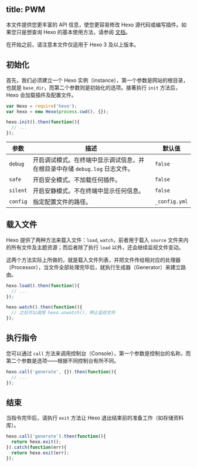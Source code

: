 title: PWM
---
本文件提供您更丰富的 API 信息，使您更容易修改 Hexo 源代码或编写插件。如果您只是想查询 Hexo 的基本使用方法，请参阅 [文档](../docs/)。

在开始之前，请注意本文件仅适用于 Hexo 3 及以上版本。

## 初始化

首先，我们必须建立一个 Hexo 实例（instance），第一个参数是网站的根目录，也就是 `base_dir`，而第二个参数则是初始化的选项。接著执行 `init` 方法后，Hexo 会加载插件及配置文件。

``` js
var Hexo = require('hexo');
var hexo = new Hexo(process.cwd(), {});

hexo.init().then(function(){
  // ...
});
```

参数 | 描述 | 默认值
--- | --- | ---
`debug` | 开启调试模式。在终端中显示调试信息，并在根目录中存储 `debug.log` 日志文件。| `false`
`safe` | 开启安全模式。不加载任何插件。| `false`
`silent` | 开启安静模式。不在终端中显示任何信息。| `false`
`config` | 指定配置文件的路径。| `_config.yml`

## 载入文件

Hexo 提供了两种方法来载入文件：`load`, `watch`，前者用于载入 `source` 文件夹内的所有文件及主题资源；而后者除了执行 `load` 以外，还会继续监视文件变动。

这两个方法实际上所做的，就是载入文件列表，并把文件传给相对应的处理器（Processor），当文件全部处理完毕后，就执行生成器（Generator）来建立路由。

``` js
hexo.load().then(function(){
  // ...
});

hexo.watch().then(function(){
  // 之后可以调用 hexo.unwatch()，停止监视文件
});
```

## 执行指令

您可以通过 `call` 方法来调用控制台（Console），第一个参数是控制台的名称，而第二个参数是选项——根据不同控制台有所不同。

``` js
hexo.call('generate', {}).then(function(){
  // ...
});
```

## 结束

当指令完毕后，请执行 `exit` 方法让 Hexo 退出结束前的准备工作（如存储资料库）。

``` js
hexo.call('generate').then(function(){
  return hexo.exit();
}).catch(function(err){
  return hexo.exit(err);
});
```
